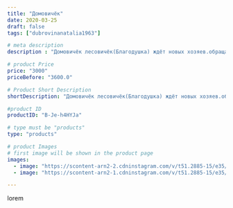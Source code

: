 ```yaml
---
title: "Домовичёк"
date: 2020-03-25
draft: false
tags: ["dubrovinanatalia1963"]

# meta description
description : "Домовичёк лесовичёк(Благодушка) ждёт новых хозяев.обращаться в личку"

# product Price
price: "3000"
priceBefore: "3600.0"

# Product Short Description
shortDescription: "Домовичёк лесовичёк(Благодушка) ждёт новых хозяев.обращаться в личку"

#product ID
productID: "B-Je-h4HYJa"

# type must be "products"
type: "products"

# product Images
# first image will be shown in the product page
images:
  - image: "https://scontent-arn2-2.cdninstagram.com/v/t51.2885-15/e35/90655027_205996147326041_7627767051510485421_n.jpg?_nc_ht=scontent-arn2-2.cdninstagram.com&_nc_cat=105&_nc_ohc=yqMLR17XJLAAX8KnpdT&se=7&tp=1&oh=bcfb1291683dcd0158698c4724e79fa3&oe=605E7319&ig_cache_key=MjI3MjQ4MzcyMjA1Nzc3MzkyOA%3D%3D.2"
  - image: "https://scontent-arn2-1.cdninstagram.com/v/t51.2885-15/e35/90418303_107177607451819_1606475980562883601_n.jpg?_nc_ht=scontent-arn2-1.cdninstagram.com&_nc_cat=107&_nc_ohc=R5jOQHJKaVkAX9NHnH3&se=7&tp=1&oh=57b23591b59163b5fa3ec7b8e60cd69b&oe=6060AFFC&ig_cache_key=MjI3MjQ4MzcyMjA3NDY4ODIwNA%3D%3D.2"

---
```

lorem
